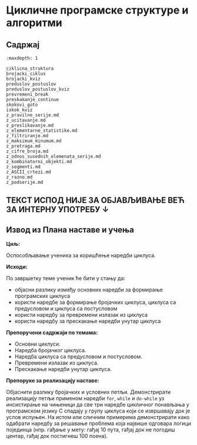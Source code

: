 # Цикличне програмске структуре и алгоритми

## Садржај

```{toctree}
:maxdepth: 1

ciklicna_struktura
brojacki_ciklus
brojacki_kviz
preduslov_postuslov
preduslov_postuslov_kviz
prevremeni_break
preskakanje_continue
skokovi_goto
iskok_kviz
z_pravilne_serije.md
z_ucitavanje.md
z_preslikavanje.md
z_elementarne_statistike.md
z_filtriranje.md
z_maksimum_minumum.md
z_pretraga.md
z_cifre_broja.md
z_odnos_susednih_elemenata_serije.md
z_kombinatorni_objekti.md
z_segmenti.md
z_ASCII_crtezi.md
z_razno.md
z_podserije.md
```

## ТЕКСТ ИСПОД НИЈЕ ЗА ОБЈАВЉИВАЊЕ ВЕЋ ЗА ИНТЕРНУ УПОТРЕБУ ↓

## Извод из Плана наставе и учења

**Циљ:**

Оспособљавање ученика за коришћење наредби циклуса.

**Исходи:**

По завршетку теме ученик ће бити у стању да:

- објасни разлику између основних наредби за формирање програмских циклуса
- користи наредбе за формирање бројачких циклуса, циклуса са предусловом и
циклуса са постусловом
- користи наредбу за превремени излазак из циклуса
- користи наредбу за прескакање наредби унутар циклуса

**Препоручени садржаји по темама:**

- Основни циклуси.
- Наредба бројачког циклуса.
- Наредба циклуса са предусловом и постусловом.
- Превремени излазак из циклуса.
- Прескакање наредби унутар циклуса.

**Препоруке за реализацију наставе:**

Објаснити разлику бројачких и условних петљи. Демонстрирати реализацију петљи
применом наредби `for`, `while` и `do-while` уз инсистирање на чињеници да све
три наредбе цикличног понављања у програмском језику C спадају у групу циклуса
који се извршавају док је услов испуњен. На истом или сличним примерима
демонстрирати како одабрати наредбу за решавање проблема која највише одговара
логици појединца (нпр. гађање у мету: гађај 10 пута, гађај док не погодиш
центар, гађај док постигнеш 100 поена).
